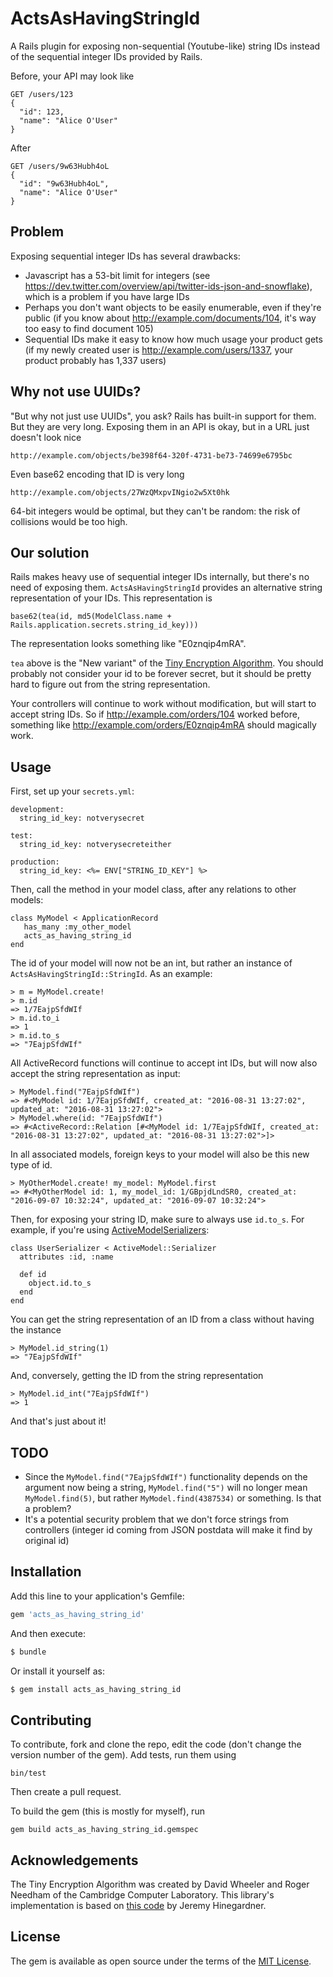 # ActsAsHavingStringId
A Rails plugin for exposing non-sequential (Youtube-like) string IDs instead of the sequential integer IDs provided by Rails.

Before, your API may look like

    GET /users/123
    {
      "id": 123,
      "name": "Alice O'User"
    }

After

    GET /users/9w63Hubh4oL
    {
      "id": "9w63Hubh4oL",
      "name": "Alice O'User"
    }

## Problem
Exposing sequential integer IDs has several drawbacks:

* Javascript has a 53-bit limit for integers (see https://dev.twitter.com/overview/api/twitter-ids-json-and-snowflake), which is a problem if you have large IDs
* Perhaps you don't want objects to be easily enumerable, even if they're public (if you know about http://example.com/documents/104, it's way too easy to find document 105)
* Sequential IDs make it easy to know how much usage your product gets (if my newly created user is http://example.com/users/1337, your product probably has 1,337 users)

## Why not use UUIDs?
"But why not just use UUIDs", you ask? Rails has built-in support for them. But they are very long. Exposing them in an API is okay, but in a URL just doesn't look nice

    http://example.com/objects/be398f64-320f-4731-be73-74699e6795bc
    
Even base62 encoding that ID is very long

    http://example.com/objects/27WzQMxpvINgio2w5Xt0hk
    
64-bit integers would be optimal, but they can't be random: the risk of collisions would be too high.

## Our solution
Rails makes heavy use of sequential integer IDs internally, but there's no need of exposing them. `ActsAsHavingStringId` provides an alternative string representation of your IDs. This representation is

    base62(tea(id, md5(ModelClass.name + Rails.application.secrets.string_id_key)))

The representation looks something like "E0znqip4mRA".

`tea` above is the "New variant" of the [Tiny Encryption Algorithm](https://en.wikipedia.org/wiki/Tiny_Encryption_Algorithm). You should probably not consider your id to be forever secret, but it should be pretty hard to figure out from the string representation.

Your controllers will continue to work without modification, but will start to accept string IDs. So if http://example.com/orders/104 worked before, something like http://example.com/orders/E0znqip4mRA should magically work.

## Usage
First, set up your `secrets.yml`:

    development:
      string_id_key: notverysecret

    test:
      string_id_key: notverysecreteither

    production:
      string_id_key: <%= ENV["STRING_ID_KEY"] %>

Then, call the method in your model class, after any relations to other models:

    class MyModel < ApplicationRecord
       has_many :my_other_model
       acts_as_having_string_id
    end

The id of your model will now not be an int, but rather an instance of `ActsAsHavingStringId::StringId`. As an example:

    > m = MyModel.create!
    > m.id
    => 1/7EajpSfdWIf
    > m.id.to_i
    => 1
    > m.id.to_s
    => "7EajpSfdWIf"

All ActiveRecord functions will continue to accept int IDs, but will now also accept the string representation as input:

    > MyModel.find("7EajpSfdWIf")
    => #<MyModel id: 1/7EajpSfdWIf, created_at: "2016-08-31 13:27:02", updated_at: "2016-08-31 13:27:02">
    > MyModel.where(id: "7EajpSfdWIf")
    => #<ActiveRecord::Relation [#<MyModel id: 1/7EajpSfdWIf, created_at: "2016-08-31 13:27:02", updated_at: "2016-08-31 13:27:02">]>
    
In all associated models, foreign keys to your model will also be this new type of id.

    > MyOtherModel.create! my_model: MyModel.first
    => #<MyOtherModel id: 1, my_model_id: 1/GBpjdLndSR0, created_at: "2016-09-07 10:32:24", updated_at: "2016-09-07 10:32:24"> 

Then, for exposing your string ID, make sure to always use `id.to_s`. For example, if you're using [ActiveModelSerializers](https://github.com/rails-api/active_model_serializers):

    class UserSerializer < ActiveModel::Serializer
      attributes :id, :name

      def id
        object.id.to_s
      end
    end

You can get the string representation of an ID from a class without having the instance

    > MyModel.id_string(1)
    => "7EajpSfdWIf"

And, conversely, getting the ID from the string representation

    > MyModel.id_int("7EajpSfdWIf")
    => 1

And that's just about it!

## TODO
* Since the `MyModel.find("7EajpSfdWIf")` functionality depends on the argument now being a string, `MyModel.find("5")` will no longer mean `MyModel.find(5)`, but rather `MyModel.find(4387534)` or something. Is that a problem?
* It's a potential security problem that we don't force strings from controllers (integer id coming from JSON postdata will make it find by original id)

## Installation
Add this line to your application's Gemfile:

```ruby
gem 'acts_as_having_string_id'
```

And then execute:
```bash
$ bundle
```

Or install it yourself as:
```bash
$ gem install acts_as_having_string_id
```

## Contributing
To contribute, fork and clone the repo, edit the code (don't change the version number of the gem). Add tests, run them using

    bin/test

Then create a pull request.

To build the gem (this is mostly for myself), run

    gem build acts_as_having_string_id.gemspec

## Acknowledgements
The Tiny Encryption Algorithm was created by David Wheeler and Roger Needham of the Cambridge Computer Laboratory. This library's implementation is based on [this code](https://github.com/pmarreck/ruby-snippets/blob/master/TEA.rb) by Jeremy Hinegardner.

## License
The gem is available as open source under the terms of the [MIT License](http://opensource.org/licenses/MIT).
